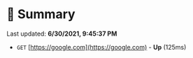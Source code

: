# 📖 Summary
Last updated: **6/30/2021, 9:45:37 PM**

- `GET` [https://google.com](https://google.com) - **Up** (125ms)
